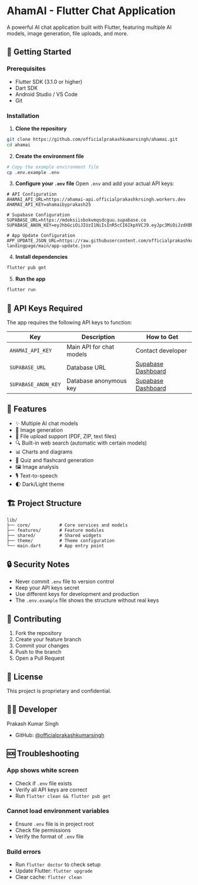 # AhamAI - Flutter Chat Application

A powerful AI chat application built with Flutter, featuring multiple AI models, image generation, file uploads, and more.

## 🚀 Getting Started

### Prerequisites
- Flutter SDK (3.1.0 or higher)
- Dart SDK
- Android Studio / VS Code
- Git

### Installation

1. **Clone the repository**
```bash
git clone https://github.com/officialprakashkumarsingh/ahamai.git
cd ahamai
```

2. **Create the environment file**
```bash
# Copy the example environment file
cp .env.example .env
```

3. **Configure your `.env` file**
Open `.env` and add your actual API keys:
```env
# API Configuration
AHAMAI_API_URL=https://ahamai-api.officialprakashkrsingh.workers.dev
AHAMAI_API_KEY=ahamaibyprakash25

# Supabase Configuration
SUPABASE_URL=https://mdoksiisbokvmqsdcguu.supabase.co
SUPABASE_ANON_KEY=eyJhbGciOiJIUzI1NiIsInR5cCI6IkpXVCJ9.eyJpc3MiOiJzdXBhYmFzZSIsInJlZiI6Im1kb2tzaWlzYm9rdm1xc2RjZ3V1Iiwicm9sZSI6ImFub24iLCJpYXQiOjE3NTU4NTU3MzcsImV4cCI6MjA3MTQzMTczN30.Sq2eDHc_NgU9Br0zsWdYOr98WSIJS6AsNYaUt3NkbsU

# App Update Configuration
APP_UPDATE_JSON_URL=https://raw.githubusercontent.com/officialprakashkumarsingh/ahamai-landingpage/main/app-update.json
```

4. **Install dependencies**
```bash
flutter pub get
```

5. **Run the app**
```bash
flutter run
```

## 🔑 API Keys Required

The app requires the following API keys to function:

| Key | Description | How to Get |
|-----|-------------|------------|
| `AHAMAI_API_KEY` | Main API for chat models | Contact developer |
| `SUPABASE_URL` | Database URL | [Supabase Dashboard](https://supabase.com) |
| `SUPABASE_ANON_KEY` | Database anonymous key | [Supabase Dashboard](https://supabase.com) |

## 📱 Features

- ✨ Multiple AI chat models
- 🎨 Image generation
- 📁 File upload support (PDF, ZIP, text files)
- 🔍 Built-in web search (automatic with certain models)
- 📊 Charts and diagrams
- 🎯 Quiz and flashcard generation
- 🖼️ Image analysis
- 🎙️ Text-to-speech
- 🌓 Dark/Light theme

## 🏗️ Project Structure

```
lib/
├── core/           # Core services and models
├── features/       # Feature modules
├── shared/         # Shared widgets
├── theme/          # Theme configuration
└── main.dart       # App entry point
```

## 🔒 Security Notes

- Never commit `.env` file to version control
- Keep your API keys secret
- Use different keys for development and production
- The `.env.example` file shows the structure without real keys

## 🤝 Contributing

1. Fork the repository
2. Create your feature branch
3. Commit your changes
4. Push to the branch
5. Open a Pull Request

## 📄 License

This project is proprietary and confidential.

## 👨‍💻 Developer

Prakash Kumar Singh
- GitHub: [@officialprakashkumarsingh](https://github.com/officialprakashkumarsingh)

## 🆘 Troubleshooting

### App shows white screen
- Check if `.env` file exists
- Verify all API keys are correct
- Run `flutter clean && flutter pub get`

### Cannot load environment variables
- Ensure `.env` file is in project root
- Check file permissions
- Verify the format of `.env` file

### Build errors
- Run `flutter doctor` to check setup
- Update Flutter: `flutter upgrade`
- Clear cache: `flutter clean`

